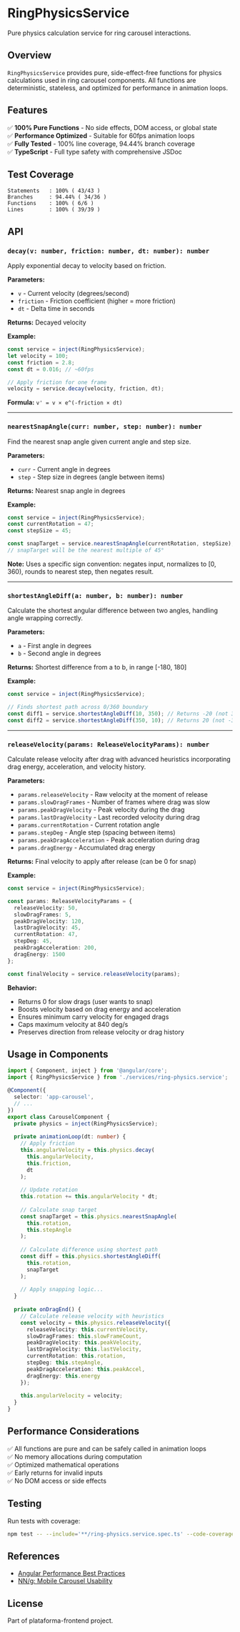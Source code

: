# RingPhysicsService

Pure physics calculation service for ring carousel interactions.

## Overview

`RingPhysicsService` provides pure, side-effect-free functions for physics calculations used in ring carousel components. All functions are deterministic, stateless, and optimized for performance in animation loops.

## Features

✅ **100% Pure Functions** - No side effects, DOM access, or global state  
✅ **Performance Optimized** - Suitable for 60fps animation loops  
✅ **Fully Tested** - 100% line coverage, 94.44% branch coverage  
✅ **TypeScript** - Full type safety with comprehensive JSDoc  

## Test Coverage

```
Statements   : 100% ( 43/43 )
Branches     : 94.44% ( 34/36 )
Functions    : 100% ( 6/6 )
Lines        : 100% ( 39/39 )
```

## API

### `decay(v: number, friction: number, dt: number): number`

Apply exponential decay to velocity based on friction.

**Parameters:**
- `v` - Current velocity (degrees/second)
- `friction` - Friction coefficient (higher = more friction)
- `dt` - Delta time in seconds

**Returns:** Decayed velocity

**Example:**
```typescript
const service = inject(RingPhysicsService);
let velocity = 100;
const friction = 2.8;
const dt = 0.016; // ~60fps

// Apply friction for one frame
velocity = service.decay(velocity, friction, dt);
```

**Formula:** `v' = v × e^(-friction × dt)`

---

### `nearestSnapAngle(curr: number, step: number): number`

Find the nearest snap angle given current angle and step size.

**Parameters:**
- `curr` - Current angle in degrees
- `step` - Step size in degrees (angle between items)

**Returns:** Nearest snap angle in degrees

**Example:**
```typescript
const service = inject(RingPhysicsService);
const currentRotation = 47;
const stepSize = 45;

const snapTarget = service.nearestSnapAngle(currentRotation, stepSize);
// snapTarget will be the nearest multiple of 45°
```

**Note:** Uses a specific sign convention: negates input, normalizes to [0, 360), rounds to nearest step, then negates result.

---

### `shortestAngleDiff(a: number, b: number): number`

Calculate the shortest angular difference between two angles, handling angle wrapping correctly.

**Parameters:**
- `a` - First angle in degrees
- `b` - Second angle in degrees

**Returns:** Shortest difference from a to b, in range [-180, 180]

**Example:**
```typescript
const service = inject(RingPhysicsService);

// Finds shortest path across 0/360 boundary
const diff1 = service.shortestAngleDiff(10, 350); // Returns -20 (not 340)
const diff2 = service.shortestAngleDiff(350, 10); // Returns 20 (not -340)
```

---

### `releaseVelocity(params: ReleaseVelocityParams): number`

Calculate release velocity after drag with advanced heuristics incorporating drag energy, acceleration, and velocity history.

**Parameters:**
- `params.releaseVelocity` - Raw velocity at the moment of release
- `params.slowDragFrames` - Number of frames where drag was slow
- `params.peakDragVelocity` - Peak velocity during the drag
- `params.lastDragVelocity` - Last recorded velocity during drag
- `params.currentRotation` - Current rotation angle
- `params.stepDeg` - Angle step (spacing between items)
- `params.peakDragAcceleration` - Peak acceleration during drag
- `params.dragEnergy` - Accumulated drag energy

**Returns:** Final velocity to apply after release (can be 0 for snap)

**Example:**
```typescript
const service = inject(RingPhysicsService);

const params: ReleaseVelocityParams = {
  releaseVelocity: 50,
  slowDragFrames: 5,
  peakDragVelocity: 120,
  lastDragVelocity: 45,
  currentRotation: 47,
  stepDeg: 45,
  peakDragAcceleration: 200,
  dragEnergy: 1500
};

const finalVelocity = service.releaseVelocity(params);
```

**Behavior:**
- Returns 0 for slow drags (user wants to snap)
- Boosts velocity based on drag energy and acceleration
- Ensures minimum carry velocity for engaged drags
- Caps maximum velocity at 840 deg/s
- Preserves direction from release velocity or drag history

## Usage in Components

```typescript
import { Component, inject } from '@angular/core';
import { RingPhysicsService } from './services/ring-physics.service';

@Component({
  selector: 'app-carousel',
  // ...
})
export class CarouselComponent {
  private physics = inject(RingPhysicsService);
  
  private animationLoop(dt: number) {
    // Apply friction
    this.angularVelocity = this.physics.decay(
      this.angularVelocity, 
      this.friction, 
      dt
    );
    
    // Update rotation
    this.rotation += this.angularVelocity * dt;
    
    // Calculate snap target
    const snapTarget = this.physics.nearestSnapAngle(
      this.rotation, 
      this.stepAngle
    );
    
    // Calculate difference using shortest path
    const diff = this.physics.shortestAngleDiff(
      this.rotation, 
      snapTarget
    );
    
    // Apply snapping logic...
  }
  
  private onDragEnd() {
    // Calculate release velocity with heuristics
    const velocity = this.physics.releaseVelocity({
      releaseVelocity: this.currentVelocity,
      slowDragFrames: this.slowFrameCount,
      peakDragVelocity: this.peakVelocity,
      lastDragVelocity: this.lastVelocity,
      currentRotation: this.rotation,
      stepDeg: this.stepAngle,
      peakDragAcceleration: this.peakAccel,
      dragEnergy: this.energy
    });
    
    this.angularVelocity = velocity;
  }
}
```

## Performance Considerations

✅ All functions are pure and can be safely called in animation loops  
✅ No memory allocations during computation  
✅ Optimized mathematical operations  
✅ Early returns for invalid inputs  
✅ No DOM access or side effects  

## Testing

Run tests with coverage:
```bash
npm test -- --include='**/ring-physics.service.spec.ts' --code-coverage
```

## References

- [Angular Performance Best Practices](https://angular.dev/best-practices/runtime-performance)
- [NN/g: Mobile Carousel Usability](https://www.nngroup.com/articles/mobile-carousels/)

## License

Part of plataforma-frontend project.
